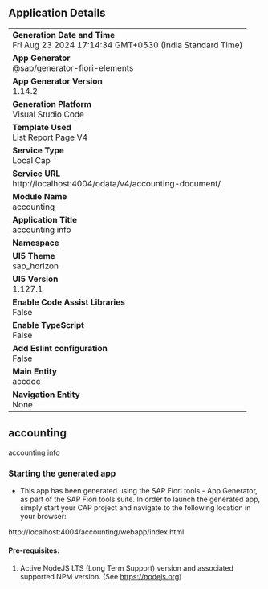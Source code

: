 ## Application Details
|               |
| ------------- |
|**Generation Date and Time**<br>Fri Aug 23 2024 17:14:34 GMT+0530 (India Standard Time)|
|**App Generator**<br>@sap/generator-fiori-elements|
|**App Generator Version**<br>1.14.2|
|**Generation Platform**<br>Visual Studio Code|
|**Template Used**<br>List Report Page V4|
|**Service Type**<br>Local Cap|
|**Service URL**<br>http://localhost:4004/odata/v4/accounting-document/|
|**Module Name**<br>accounting|
|**Application Title**<br>accounting info|
|**Namespace**<br>|
|**UI5 Theme**<br>sap_horizon|
|**UI5 Version**<br>1.127.1|
|**Enable Code Assist Libraries**<br>False|
|**Enable TypeScript**<br>False|
|**Add Eslint configuration**<br>False|
|**Main Entity**<br>accdoc|
|**Navigation Entity**<br>None|

## accounting

accounting info

### Starting the generated app

-   This app has been generated using the SAP Fiori tools - App Generator, as part of the SAP Fiori tools suite.  In order to launch the generated app, simply start your CAP project and navigate to the following location in your browser:

http://localhost:4004/accounting/webapp/index.html

#### Pre-requisites:

1. Active NodeJS LTS (Long Term Support) version and associated supported NPM version.  (See https://nodejs.org)


